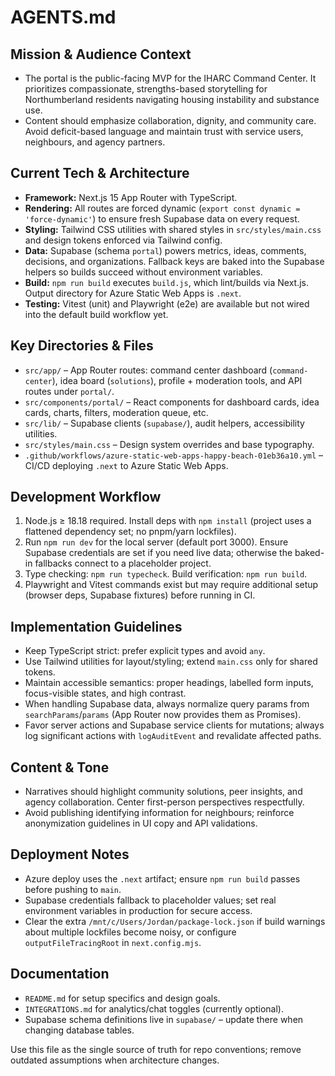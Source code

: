 # AGENTS.md

## Mission & Audience Context
- The portal is the public-facing MVP for the IHARC Command Center. It prioritizes compassionate, strengths-based storytelling for Northumberland residents navigating housing instability and substance use.
- Content should emphasize collaboration, dignity, and community care. Avoid deficit-based language and maintain trust with service users, neighbours, and agency partners.

## Current Tech & Architecture
- **Framework:** Next.js 15 App Router with TypeScript.
- **Rendering:** All routes are forced dynamic (`export const dynamic = 'force-dynamic'`) to ensure fresh Supabase data on every request.
- **Styling:** Tailwind CSS utilities with shared styles in `src/styles/main.css` and design tokens enforced via Tailwind config.
- **Data:** Supabase (schema `portal`) powers metrics, ideas, comments, decisions, and organizations. Fallback keys are baked into the Supabase helpers so builds succeed without environment variables.
- **Build:** `npm run build` executes `build.js`, which lint/builds via Next.js. Output directory for Azure Static Web Apps is `.next`.
- **Testing:** Vitest (unit) and Playwright (e2e) are available but not wired into the default build workflow yet.

## Key Directories & Files
- `src/app/` – App Router routes: command center dashboard (`command-center`), idea board (`solutions`), profile + moderation tools, and API routes under `portal/`.
- `src/components/portal/` – React components for dashboard cards, idea cards, charts, filters, moderation queue, etc.
- `src/lib/` – Supabase clients (`supabase/`), audit helpers, accessibility utilities.
- `src/styles/main.css` – Design system overrides and base typography.
- `.github/workflows/azure-static-web-apps-happy-beach-01eb36a10.yml` – CI/CD deploying `.next` to Azure Static Web Apps.

## Development Workflow
1. Node.js ≥ 18.18 required. Install deps with `npm install` (project uses a flattened dependency set; no pnpm/yarn lockfiles).
2. Run `npm run dev` for the local server (default port 3000). Ensure Supabase credentials are set if you need live data; otherwise the baked-in fallbacks connect to a placeholder project.
3. Type checking: `npm run typecheck`. Build verification: `npm run build`.
4. Playwright and Vitest commands exist but may require additional setup (browser deps, Supabase fixtures) before running in CI.

## Implementation Guidelines
- Keep TypeScript strict: prefer explicit types and avoid `any`.
- Use Tailwind utilities for layout/styling; extend `main.css` only for shared tokens.
- Maintain accessible semantics: proper headings, labelled form inputs, focus-visible states, and high contrast.
- When handling Supabase data, always normalize query params from `searchParams`/`params` (App Router now provides them as Promises).
- Favor server actions and Supabase service clients for mutations; always log significant actions with `logAuditEvent` and revalidate affected paths.

## Content & Tone
- Narratives should highlight community solutions, peer insights, and agency collaboration. Center first-person perspectives respectfully.
- Avoid publishing identifying information for neighbours; reinforce anonymization guidelines in UI copy and API validations.

## Deployment Notes
- Azure deploy uses the `.next` artifact; ensure `npm run build` passes before pushing to `main`.
- Supabase credentials fallback to placeholder values; set real environment variables in production for secure access.
- Clear the extra `/mnt/c/Users/Jordan/package-lock.json` if build warnings about multiple lockfiles become noisy, or configure `outputFileTracingRoot` in `next.config.mjs`.

## Documentation
- `README.md` for setup specifics and design goals.
- `INTEGRATIONS.md` for analytics/chat toggles (currently optional).
- Supabase schema definitions live in `supabase/` – update there when changing database tables.

Use this file as the single source of truth for repo conventions; remove outdated assumptions when architecture changes.
